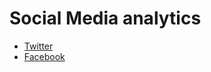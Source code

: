 # Social Media analytics

* [Twitter](https://github.com/wonhyukchoi/sns/blob/master/twitter/README.md)
* [Facebook](https://github.com/wonhyukchoi/sns/blob/master/facebook/README.md)

